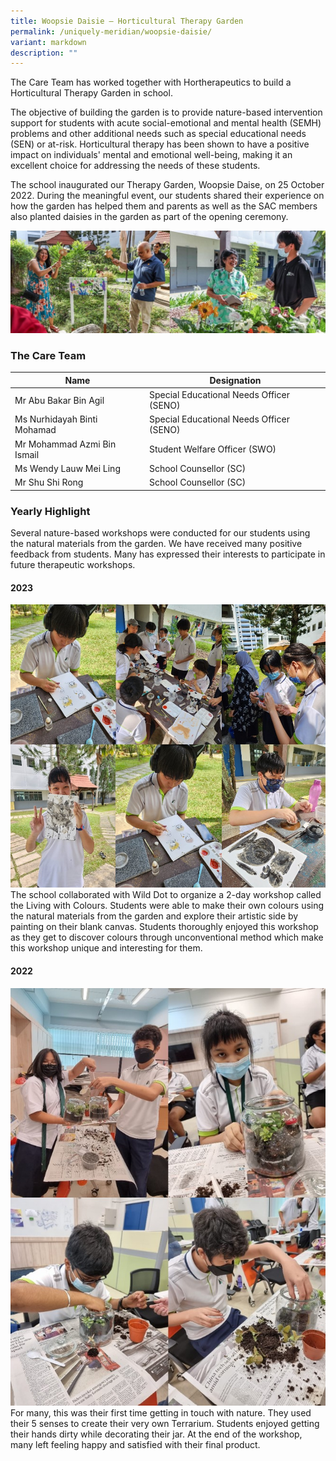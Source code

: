 ```yaml
---
title: Woopsie Daisie – Horticultural Therapy Garden
permalink: /uniquely-meridian/woopsie-daisie/
variant: markdown
description: ""
---
```

The Care Team has worked together with Hortherapeutics to build a Horticultural Therapy Garden in school. 

The objective of building the garden is to provide nature-based intervention support for students with acute social-emotional and mental health (SEMH) problems and other additional needs such as special educational needs (SEN) or at-risk. Horticultural therapy has been shown to have a positive impact on individuals' mental and emotional well-being, making it an excellent choice for addressing the needs of these students. 

The school inaugurated our Therapy Garden, Woopsie Daise, on 25 October 2022. During the meaningful event, our students shared their experience on how the garden has helped them and parents as well as the SAC members also planted daisies in the garden as part of the opening ceremony. 

![](/images/Uniquely%20Meridian/Woopsie%20Daise/Care_01.jpg)


### The Care Team<br>
|Name|Designation|
|---|---|
|Mr Abu Bakar Bin Agil|Special Educational Needs Officer (SENO)|
|Ms Nurhidayah Binti Mohamad|Special Educational Needs Officer (SENO)|
|Mr Mohammad Azmi Bin Ismail|Student Welfare Officer (SWO)|
|Ms Wendy Lauw Mei Ling|School Counsellor (SC)|
|Mr Shu Shi Rong|School Counsellor (SC)|

### Yearly Highlight
Several nature-based workshops were conducted for our students using the natural materials from the garden. We have received many positive feedback from students. Many has expressed their interests to participate in future therapeutic workshops. 

#### 2023
![](/images/Uniquely%20Meridian/Woopsie%20Daise/Care_2023_01.jpg)
The school collaborated with Wild Dot to organize a 2-day workshop called the Living with Colours. Students were able to make their own colours using the natural materials from the garden and explore their artistic side by painting on their blank canvas. Students thoroughly enjoyed this workshop as they get to discover colours through unconventional method which make this workshop unique and interesting for them. 

#### 2022
![](/images/Uniquely%20Meridian/Woopsie%20Daise/Care_2022_01.jpg)
For many, this was their first time getting in touch with nature. They used their 5 senses to create their very own Terrarium. Students enjoyed getting their hands dirty while decorating their jar. At the end of the workshop, many left feeling happy and satisfied with their final product.